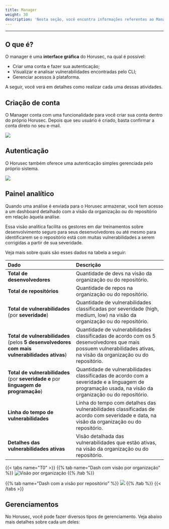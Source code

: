 ```yaml
---
title: Manager
weight: 30
description: 'Nesta seção, você encontra informações referentes ao Manager do Horusec.'
---
```


---

## O que é?

O manager é uma **interface gráfica** do Horusec, na qual é possível:

* Criar uma conta e fazer sua autenticação; 
* Visualizar e analisar vulnerabilidades encontradas pelo CLI;
* Gerenciar acessos à plataforma. 

A seguir, você verá em detalhes como realizar cada uma dessas atividades.

## Criação de conta

O Manager conta com uma funcionalidade para você criar sua conta dentro do próprio Horusec. Depois que seu usuário é criado, basta confirmar a conta direto no seu e-mail. 

![](/docs/image%20%282%29.png)

## Autenticação

O Horusec também oferece uma autenticação simples gerenciada pelo próprio sistema.

![](/docs/image%20%2812%29.png)

## Painel analítico

Quando uma análise é enviada para o Horusec armazenar, você tem acesso a um dashboard detalhado com a visão da organização ou do repositório em relação àquela análise. 

Essa visão analítica facilita os gestores em dar treinamentos sobre desenvolvimento seguro para seus desenvolvedores ou até mesmo para identificarem se o repositório está com muitas vulnerabilidades a serem corrigidas a partir de sua severidade.

Veja mais sobre quais são esses dados na tabela a seguir:

| Dado | Descrição |
| :--- | :--- |
| **Total de desenvolvedores** | Quantidade de devs na visão da organização ou do repositório. |
| **Total de repositórios** | Quantidade de repos na organização ou do repositório. |
| **Total de vulnerabilidades**  \(por **severidade**\) | Quantidade de vulnerabilidades classificadas por severidade \(high, medium, low\) na visão da organização ou do repositório. |
| **Total de vulnerabilidades**  \(pelos **5 desenvolvedores com mais vulnerabilidades ativas**\) | Quantidade de vulnerabilidades classificadas de acordo com os 5 desenvolvedores que mais possuem vulnerabilidades ativas, na visão da organização ou do repositório. |
| **Total de vulnerabilidades** \(por **severidade e** por **linguagem de programação**\) | Quantidade de vulnerabilidades classificadas de acordo com a severidade e a linguagem de programação usada, na visão da organização ou do repositório. |
| **Linha do tempo de vulnerabilidades** | Linha do tempo com detalhes das vulnerabilidades classificadas de acordo com severidade e data, na visão da organização ou do repositório. |
| **Detalhes das vulnerabilidades ativas**  | Visão detalhada das vulnerabilidades que estão ativas, na visão da organização ou do repositório.  |

{{< tabs name="T0" >}}
{{% tab name="Dash com visão por organização" %}}
![Vis&#xE3;o por organiza&#xE7;&#xE3;o](/painel-analitico-e-dash-com-visao-por-or.gif)
{{% /tab %}}

{{% tab name="Dash com a visão por repositório" %}}
![](/docs/visao-por-repo.gif)
{{% /tab %}}
{{< /tabs >}}

## Gerenciamentos

No Horusec, você pode fazer diversos tipos de gerenciamento. Veja abaixo mais detalhes sobre cada um deles:
